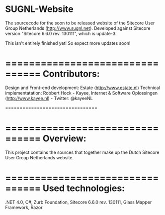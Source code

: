 SUGNL-Website
=============
The sourcecode for the soon to be released website of the Sitecore User Group Netherlands (http://www.sugnl.net). 
Developed against Sitecore version "Sitecore 6.6.0 rev. 130111", which is update-3.

This isn't entirely finished yet! So expect more updates soon!

================================
Contributors:
================================
Design and Front-end development: Estate (http://www.estate.nl)
Technical implementatation:       Robbert Hock - Kayee, Internet & Software Oplossingen (http://www.kayee.nl) - Twitter: @kayeeNL

================================

================================
Overview:
================================
This project contains the sources that together make up the Dutch Sitecore User Group Netherlands website. 

================================
Used technologies:
================================
.NET 4.0,
C#,
Zurb Foundation,
Sitecore 6.6.0 rev. 130111,
Glass Mapper Framework,
Razor
